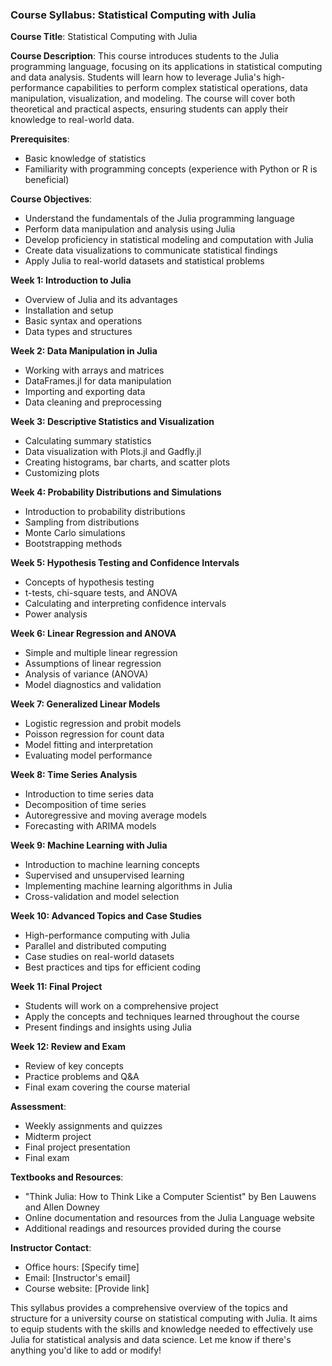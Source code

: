 ### Course Syllabus: Statistical Computing with Julia

**Course Title**: Statistical Computing with Julia

**Course Description**: 
This course introduces students to the Julia programming language, focusing on its applications in statistical computing and data analysis. Students will learn how to leverage Julia's high-performance capabilities to perform complex statistical operations, data manipulation, visualization, and modeling. The course will cover both theoretical and practical aspects, ensuring students can apply their knowledge to real-world data.

**Prerequisites**:
- Basic knowledge of statistics
- Familiarity with programming concepts (experience with Python or R is beneficial)

**Course Objectives**:
- Understand the fundamentals of the Julia programming language
- Perform data manipulation and analysis using Julia
- Develop proficiency in statistical modeling and computation with Julia
- Create data visualizations to communicate statistical findings
- Apply Julia to real-world datasets and statistical problems

**Week 1: Introduction to Julia**
- Overview of Julia and its advantages
- Installation and setup
- Basic syntax and operations
- Data types and structures

**Week 2: Data Manipulation in Julia**
- Working with arrays and matrices
- DataFrames.jl for data manipulation
- Importing and exporting data
- Data cleaning and preprocessing

**Week 3: Descriptive Statistics and Visualization**
- Calculating summary statistics
- Data visualization with Plots.jl and Gadfly.jl
- Creating histograms, bar charts, and scatter plots
- Customizing plots

**Week 4: Probability Distributions and Simulations**
- Introduction to probability distributions
- Sampling from distributions
- Monte Carlo simulations
- Bootstrapping methods

**Week 5: Hypothesis Testing and Confidence Intervals**
- Concepts of hypothesis testing
- t-tests, chi-square tests, and ANOVA
- Calculating and interpreting confidence intervals
- Power analysis

**Week 6: Linear Regression and ANOVA**
- Simple and multiple linear regression
- Assumptions of linear regression
- Analysis of variance (ANOVA)
- Model diagnostics and validation

**Week 7: Generalized Linear Models**
- Logistic regression and probit models
- Poisson regression for count data
- Model fitting and interpretation
- Evaluating model performance

**Week 8: Time Series Analysis**
- Introduction to time series data
- Decomposition of time series
- Autoregressive and moving average models
- Forecasting with ARIMA models

**Week 9: Machine Learning with Julia**
- Introduction to machine learning concepts
- Supervised and unsupervised learning
- Implementing machine learning algorithms in Julia
- Cross-validation and model selection

**Week 10: Advanced Topics and Case Studies**
- High-performance computing with Julia
- Parallel and distributed computing
- Case studies on real-world datasets
- Best practices and tips for efficient coding

**Week 11: Final Project**
- Students will work on a comprehensive project
- Apply the concepts and techniques learned throughout the course
- Present findings and insights using Julia

**Week 12: Review and Exam**
- Review of key concepts
- Practice problems and Q&A
- Final exam covering the course material

**Assessment**:
- Weekly assignments and quizzes
- Midterm project
- Final project presentation
- Final exam

**Textbooks and Resources**:
- "Think Julia: How to Think Like a Computer Scientist" by Ben Lauwens and Allen Downey
- Online documentation and resources from the Julia Language website
- Additional readings and resources provided during the course

**Instructor Contact**:
- Office hours: [Specify time]
- Email: [Instructor's email]
- Course website: [Provide link]

This syllabus provides a comprehensive overview of the topics and structure for a university course on statistical computing with Julia. It aims to equip students with the skills and knowledge needed to effectively use Julia for statistical analysis and data science. Let me know if there's anything you'd like to add or modify!
